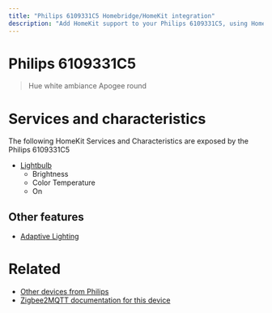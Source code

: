 ```yaml
---
title: "Philips 6109331C5 Homebridge/HomeKit integration"
description: "Add HomeKit support to your Philips 6109331C5, using Homebridge, Zigbee2MQTT and homebridge-z2m."
---
```

<!---
This file has been GENERATED using src/docgen/docgen.ts
DO NOT EDIT THIS FILE MANUALLY!
-->
# Philips 6109331C5
> Hue white ambiance Apogee round


# Services and characteristics
The following HomeKit Services and Characteristics are exposed by
the Philips 6109331C5

* [Lightbulb](../../light.md)
  * Brightness
  * Color Temperature
  * On

## Other features
* [Adaptive Lighting](../../light.md)

# Related
* [Other devices from Philips](../index.md#philips)
* [Zigbee2MQTT documentation for this device](https://www.zigbee2mqtt.io/devices/6109331C5.html)